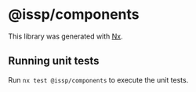 # @issp/components

This library was generated with [Nx](https://nx.dev).

## Running unit tests

Run `nx test @issp/components` to execute the unit tests.
